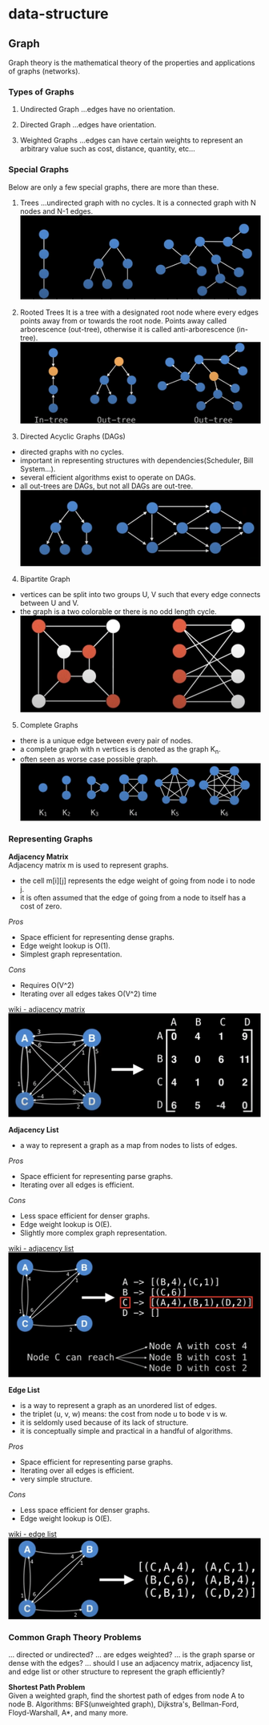 # data-structure

## Graph
Graph theory is the mathematical theory of the properties and applications
of graphs (networks).

### Types of Graphs
1. Undirected Graph
...edges have no orientation.

2. Directed Graph
...edges have orientation.

3. Weighted Graphs
...edges can have certain weights to represent an arbitrary value such as cost, distance, quantity, etc...

### Special Graphs
Below are only a few special graphs, there are more than these.
1. Trees
...undirected graph with no cycles. It is a connected graph with N nodes and N-1 edges.
![trees graph](./imgs/graph_tress.png)

2. Rooted Trees
It is a tree with a designated root node where every edges points away from or
towards the root node. Points away called arborescence (out-tree), otherwise it is called anti-arborescence (in-tree).
![rooted trees](./imgs/rooted_trees.png)

3. Directed Acyclic Graphs (DAGs)
- directed graphs with no cycles.
- important in representing structures with dependencies(Scheduler, Bill System...).
- several efficient algorithms exist to operate on DAGs.
- all out-trees are DAGs, but not all DAGs are out-tree.
![DAGs](./imgs/DAGs.png)

4. Bipartite Graph
- vertices can be split into two groups U, V such that every edge connects between U and V.
- the graph is a two colorable or there is no odd length cycle.
![bipartite graph](./imgs/bipartite_graph.png)

5. Complete Graphs
- there is a unique edge between every pair of nodes.
- a complete graph with n vertices is denoted as the graph K<sub>n</sub>.
- often seen as worse case possible graph.
![complete graph](./imgs/complete_graph.png)

### Representing Graphs
**Adjacency Matrix**   
Adjacency matrix m is used to represent graphs.
- the cell m[i][j] represents the edge weight of going from node i to node j.
- it is often assumed that the edge of going from a node to itself has a cost of zero.

*Pros*
- Space efficient for representing dense graphs. 
- Edge weight lookup is O(1).
- Simplest graph representation.

*Cons*
- Requires O(V^2)
- Iterating over all edges takes O(V^2) time

[wiki - adjacency matrix](https://en.wikipedia.org/wiki/Adjacency_matrix)
![adjacency matrix](./imgs/adjacency_matrix.png)

**Adjacency List**
- a way to represent a graph as a map from nodes to lists of edges.

*Pros*
- Space efficient for representing parse graphs.
- Iterating over all edges is efficient.

*Cons*
- Less space efficient for denser graphs.
- Edge weight lookup is O(E).
- Slightly more complex graph representation.

[wiki - adjacency list](https://en.wikipedia.org/wiki/Adjacency_list)
![adjacency list](./imgs/adjacency_list.png)

**Edge List**
- is a way to represent a graph as an unordered list of edges.
- the triplet (u, v, w) means: the cost from node u to bode v is w.
- it is seldomly used because of its lack of structure.
- it is conceptually simple and practical in a handful of algorithms.

*Pros*
- Space efficient for representing parse graphs.
- Iterating over all edges is efficient.
- very simple structure.

*Cons*
- Less space efficient for denser graphs.
- Edge weight lookup is O(E).

[wiki - edge list](https://en.wikipedia.org/wiki/Edge_list)
![edge list](./imgs/edge_list.png)


### Common Graph Theory Problems
... directed or undirected? 
... are edges weighted?
... is the graph sparse or dense with the edges?
... should I use an adjacency matrix, adjacency list, and edge list or other structure to represent the graph efficiently?


**Shortest Path Problem**   
Given a weighted graph, find the shortest path of edges from node A to node B.
Algorithms: BFS(unweighted graph), Dijkstra's, Bellman-Ford, Floyd-Warshall, A*, and many more.